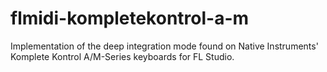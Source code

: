 # flmidi-kompletekontrol-a-m
 Implementation of the deep integration mode found on Native Instruments' Komplete Kontrol A/M-Series keyboards for FL Studio.
